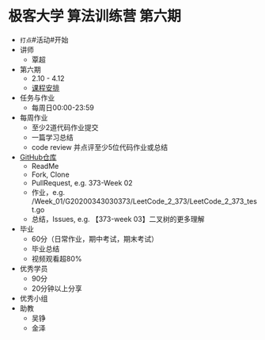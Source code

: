# 极客大学 算法训练营 第六期
- `打点`#活动#开始
- 讲师
    - 覃超
- 第六期
    - 2.10 - 4.12
    - [课程安排](https://shimo.im/docs/K9pv9HdcJ6KkRDQh/read)
- 任务与作业
    - 每周日00:00-23:59
- 每周作业
    - 至少2道代码作业提交
    - 一篇学习总结
    - code review 并点评至少5位代码作业或总结
- [GitHub仓库](https://github.com/algorithm006-class01/algorithm006-class01)
    - ReadMe
    - Fork, Clone
    - PullRequest, e.g. 373-Week 02
    - 作业，e.g. /Week_01/G20200343030373/LeetCode_2_373/LeetCode_2_373_test.go
    - 总结，Issues, e.g. 【373-week 03】二叉树的更多理解
- 毕业
    - 60分（日常作业，期中考试，期末考试）
    - 毕业总结
    - 视频观看超80%
- 优秀学员
    - 90分
    - 20分钟以上分享
- 优秀小组
- 助教
    - 吴铮
    - 金泽